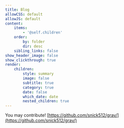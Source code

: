 ```yaml
---
title: Blog
allowCSS: default
allowJS: default
content:
    items:
        - '@self.children'
    order:
        by: folder
        dir: desc
    sibling_links: false
show_header_image: false
show_clickthrough: true
render:
    children:
        style: summary
        image: false
        subtitle: true
        category: true
        date: false
        which_date: date
        nested_children: true
---
```


You may contribute! [https://github.com/snick512/grav/](https://github.com/snick512/grav/)